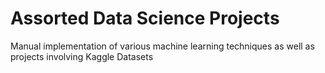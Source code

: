 # Assorted Data Science Projects
Manual implementation of various machine learning techniques as well as projects involving Kaggle Datasets
